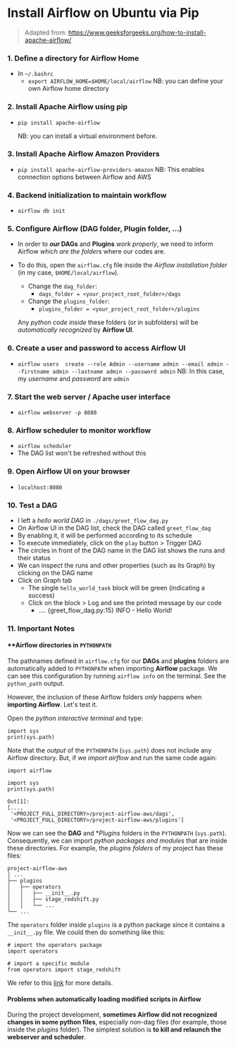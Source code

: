 # Install Airflow on Ubuntu via Pip
> Adapted from: https://www.geeksforgeeks.org/how-to-install-apache-airflow/

### 1. Define a directory for **Airflow Home**
- In `~/.bashrc`
  - `export AIRFLOW_HOME=$HOME/local/airflow`
  NB: you can define your own Airflow home directory

### 2. Install Apache Airflow using pip
- `pip install apache-airflow`

  NB: you can install a virtual environment before.

### 3. Install Apache Airflow Amazon Providers
- `pip install apache-airflow-providers-amazon`
  NB: This enables connection options between Airflow and AWS

### 4. Backend initialization to maintain workflow
- `airflow db init`

### 5. Configure Airflow (DAG folder, Plugin folder, ...)
- In order to **_our_ DAGs** and **Plugins** _work properly_, we need to inform Airflow _which are the folders_ where our codes are.
- To do this, open the `airflow.cfg` file inside the _Airflow installation folder_ (in my case, `$HOME/local/airflow`).
    - Change the `dag_folder`:
      - `dags_folder = <your_project_root_folder>/dags`
    - Change the `plugins_folder`:
      - `plugins_folder = <your_project_root_folder>/plugins`

    Any _python code_ _inside_ these folders (or in subfolders) will be _automatically recognized_ by **Airflow UI**.


### 6. Create a user and password to access Airflow UI
- `airflow users  create --role Admin --username admin --email admin --firstname admin --lastname admin --password admin`
  NB: In this case, my _username_ and _password_ are `admin`

### 7. Start the web server / Apache user interface
- `airflow webserver -p 8080`

### 8. Airflow scheduler to monitor workflow
- `airflow scheduler`
- The DAG list won't be refreshed without this

### 9. Open Airflow UI on your browser
- `localhost:8080`

### 10. Test a DAG
- I left a _hello world DAG_ in `./dags/greet_flow_dag.py`
- On Airflow UI in the DAG list, check the DAG called `greet_flow_dag`
- By enabling it, it will be performed according to its schedule
- To execute immediately, click on the `play` button > Trigger DAG
- The circles in front of the DAG name in the DAG list shows the runs and their status
- We can inspect the runs and other properties (such as its Graph) by clicking on the DAG name
- Click on Graph tab
  - The single `hello_world_task` block will be green (indicating a success)
  - Click on the block > Log and see the printed message by our code
    - .... {greet_flow_dag.py:15} INFO - Hello World!


### 11. Important Notes
#### **Airflow directories in `PYTHONPATH`
The pathnames defined in `airflow.cfg` for our **DAGs** and **plugins** folders are automatically added to `PYTHONPATH` when importing **Airflow** package. We can see this configuration by running `airflow info` on the terminal. See the `python_path` output.

However, the inclusion of these Airflow folders _only_ happens when **importing Airflow**. Let's test it.

Open the _python interactive terminal_ and type:
```
import sys
print(sys.path)
```

Note that the _output_ of the `PYTHONPATH` (`sys.path`) does not include any Airflow directory. But, if we _import airflow_ and run the same code again:
```
import airflow

import sys
print(sys.path)
```

```
Out[1]: 
[...,
 '<PROJECT_FULL_DIRECTORY>/project-airflow-aws/dags',
 '<PROJECT_FULL_DIRECTORY>/project-airflow-aws/plugins']
```

Now we can see the **DAG** and **Plugins* folders in the `PYTHONPATH` (`sys.path`). Consequently, we can import _python packages and modules_ that are inside these directories. For example, the _plugins folders_ of my project has these files:
```
project-airflow-aws
│ ...
├── plugins
│   ├── operators
│   │   ├── __init__.py
│   │   ├── stage_redshift.py
│   │   └── ...
└── ...
```

The `operators` folder inside `plugins` is a python package since it contains a `__init__.py` file. We could then do something like this:
```
# import the operators package
import operators

# import a specific module
from operators import stage_redshift
```
We refer to this [link](https://airflow.apache.org/docs/apache-airflow/stable/administration-and-deployment/modules_management.html) for more details.


#### **Problems when automatically loading modified scripts in Airflow**
During the project development, **sometimes Airflow did not recognized changes in some python files**, especially non-dag files (for example, those inside the _plugins_ folder). The simplest solution is **to kill and relaunch the webserver and scheduler**.

